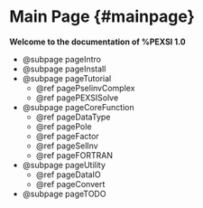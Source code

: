 Main Page           {#mainpage}
=========

**Welcome to the documentation of %PEXSI 1.0**

<!-- TODO Add the remaining secondary directory structure -->

- @subpage pageIntro
- @subpage pageInstall
- @subpage pageTutorial
  - @ref pagePselinvComplex
  - @ref pagePEXSISolve
- @subpage pageCoreFunction
  - @ref pageDataType
  - @ref pagePole
  - @ref pageFactor
  - @ref pageSelInv
  - @ref pageFORTRAN
- @subpage pageUtility
  - @ref pageDataIO
  - @ref pageConvert
- @subpage pageTODO
